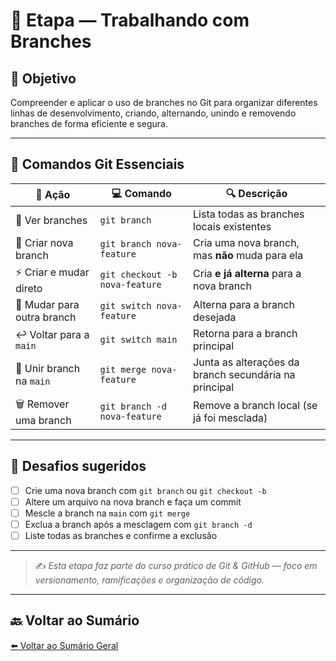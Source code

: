 # 🔀 Etapa — Trabalhando com Branches

## 🎯 Objetivo

Compreender e aplicar o uso de branches no Git para organizar diferentes linhas de desenvolvimento, criando, alternando, unindo e removendo branches de forma eficiente e segura.

---

## 🧰 Comandos Git Essenciais

| 📝 **Ação**                  | 💻 **Comando**                             | 🔍 **Descrição**                                                |
|-----------------------------|--------------------------------------------|-----------------------------------------------------------------|
| 📂 Ver branches              | `git branch`                               | Lista todas as branches locais existentes                      |
| 🌱 Criar nova branch         | `git branch nova-feature`                  | Cria uma nova branch, mas **não** muda para ela                |
| ⚡ Criar e mudar direto      | `git checkout -b nova-feature`             | Cria **e já alterna** para a nova branch                       |
| 🔀 Mudar para outra branch   | `git switch nova-feature`                 | Alterna para a branch desejada                                 |
| ↩️ Voltar para a `main`      | `git switch main`                          | Retorna para a branch principal                                |
| 🔗 Unir branch na `main`     | `git merge nova-feature`                   | Junta as alterações da branch secundária na principal          |
| 🗑️ Remover uma branch        | `git branch -d nova-feature`               | Remove a branch local (se já foi mesclada)                     |

---

## 🧪 Desafios sugeridos

- [ ] Crie uma nova branch com `git branch` ou `git checkout -b`
- [ ] Altere um arquivo na nova branch e faça um commit
- [ ] Mescle a branch na `main` com `git merge`
- [ ] Exclua a branch após a mesclagem com `git branch -d`
- [ ] Liste todas as branches e confirme a exclusão

---

> ✍️ *Esta etapa faz parte do curso prático de Git & GitHub — foco em versionamento, ramificações e organização de código.*

---

## 🔙 Voltar ao Sumário

[⬅️ Voltar ao Sumário Geral](../README.md)